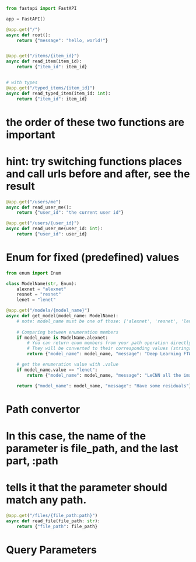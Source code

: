 ```py
from fastapi import FastAPI

app = FastAPI()

@app.get("/")
async def root():
    return {"message": "hello, world!"}


@app.get("/items/{item_id}")
async def read_item(item_id):
    return {"item_id": item_id}


# with types
@app.get("/typed_items/{item_id}")
async def read_typed_item(item_id: int):
    return {"item_id": item_id}
```

# the order of these two functions are important
# hint: try switching functions places and call urls before and after, see the result
```py
@app.get("/users/me")
async def read_user_me():
    return {"user_id": "the current user id"}

@app.get("/users/{user_id}")
async def read_user_me(user_id: int):
    return {"user_id": user_id}
```

# Enum for fixed (predefined) values
```python
from enum import Enum

class ModelName(str, Enum):
    alexnet = "alexnet"
    resnet = "resnet"
    lenet = "lenet"

@app.get("/models/{model_name}")
async def get_model(model_name: ModelName):
    # note: model_name must be one of those: ['alexnet', 'resnet', 'lenet']
    
    # Comparing between enumeration members
    if model_name is ModelName.alexnet:
        # You can return enum members from your path operation directly
        # They will be converted to their corresponding values (strings in this case) before returning them to the client
        return {"model_name": model_name, "message": "Deep Learning FTW!"}

    # get the enumeration value with .value
    if model_name.value == "lenet":
        return {"model_name": model_name, "message": "LeCNN all the images"}

    return {"model_name": model_name, "message": "Have some residuals"}
```

# Path convertor
# In this case, the name of the parameter is file_path, and the last part, :path
# tells it that the parameter should match any path.
```python
@app.get("/files/{file_path:path}")
async def read_file(file_path: str):
    return {"file_path": file_path}
```

# Query Parameters
